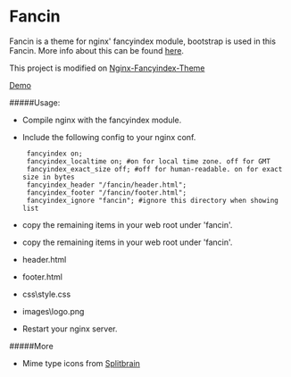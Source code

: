 Fancin
===

Fancin is a theme for nginx' fancyindex module, bootstrap is used in this Fancin. More info about this can be found [here](https://github.com/aperezdc/ngx-fancyindex).

This project is modified on [Nginx-Fancyindex-Theme](https://github.com/TheInsomniac/Nginx-Fancyindex-Theme)

[Demo](http://mirrors.opencas.org)

#####Usage:
 - Compile nginx with the fancyindex module.
 - Include the following config to your nginx conf.
 		
 		fancyindex on;
 		fancyindex_localtime on; #on for local time zone. off for GMT
    	fancyindex_exact_size off; #off for human-readable. on for exact size in bytes
    	fancyindex_header "/fancin/header.html";
    	fancyindex_footer "/fancin/footer.html";
    	fancyindex_ignore "fancin"; #ignore this directory when showing list
    
 - copy the remaining items in your web root under 'fancin'.
 - copy the remaining items in your web root under 'fancin'.
  - header.html
  - footer.html
  - css\style.css
  - images\logo.png
 - Restart your nginx server.

#####More
 - Mime type icons from [Splitbrain](http://www.splitbrain.org/projects/file_icons)